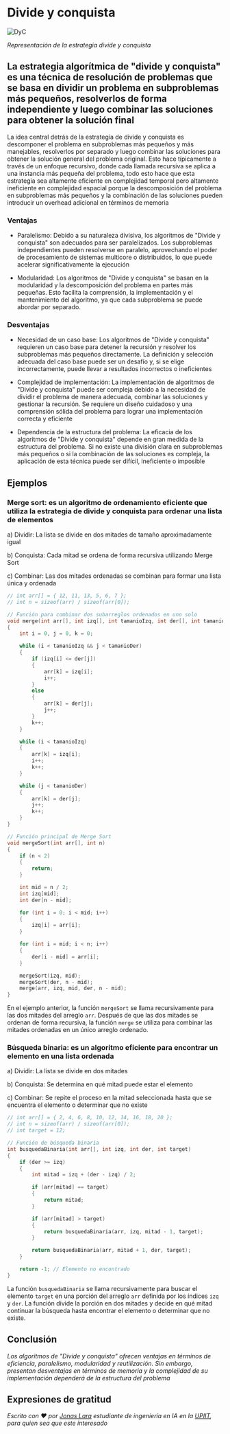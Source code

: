 # Divide y conquista 

![DyC](/01.-Sources/Images/DyC.png)

_Representación de la estrategia divide y conquista_

## La estrategia algorítmica de "divide y conquista" es una técnica de resolución de problemas que se basa en dividir un problema en subproblemas más pequeños, resolverlos de forma independiente y luego combinar las soluciones para obtener la solución final

La idea central detrás de la estrategia de divide y conquista es descomponer el problema en subproblemas más pequeños y más manejables, resolverlos por separado y luego combinar las soluciones para obtener la solución general del problema original. Esto hace típicamente a través de un enfoque recursivo, donde cada llamada recursiva se aplica a una instancia más pequeña del problema, todo esto hace que esta estrategia sea altamente eficiente en complejidad temporal pero altamente ineficiente en complejidad espacial porque la descomposición del problema en subproblemas más pequeños y la combinación de las soluciones pueden introducir un overhead adicional en términos de memoria

### Ventajas

- Paralelismo: Debido a su naturaleza divisiva, los algoritmos de "Divide y conquista" son adecuados para ser paralelizados. Los subproblemas independientes pueden resolverse en paralelo, aprovechando el poder de procesamiento de sistemas multicore o distribuidos, lo que puede acelerar significativamente la ejecución

- Modularidad: Los algoritmos de "Divide y conquista" se basan en la modularidad y la descomposición del problema en partes más pequeñas. Esto facilita la comprensión, la implementación y el mantenimiento del algoritmo, ya que cada subproblema se puede abordar por separado.

### Desventajas

- Necesidad de un caso base: Los algoritmos de "Divide y conquista" requieren un caso base para detener la recursión y resolver los subproblemas más pequeños directamente. La definición y selección adecuada del caso base puede ser un desafío y, si se elige incorrectamente, puede llevar a resultados incorrectos o ineficientes

- Complejidad de implementación: La implementación de algoritmos de "Divide y conquista" puede ser compleja debido a la necesidad de dividir el problema de manera adecuada, combinar las soluciones y gestionar la recursión. Se requiere un diseño cuidadoso y una comprensión sólida del problema para lograr una implementación correcta y eficiente

- Dependencia de la estructura del problema: La eficacia de los algoritmos de "Divide y conquista" depende en gran medida de la estructura del problema. Si no existe una división clara en subproblemas más pequeños o si la combinación de las soluciones es compleja, la aplicación de esta técnica puede ser difícil, ineficiente o imposible

## Ejemplos

### Merge sort: es un algoritmo de ordenamiento eficiente que utiliza la estrategia de divide y conquista para ordenar una lista de elementos

a) Dividir: La lista se divide en dos mitades de tamaño aproximadamente igual

b) Conquista: Cada mitad se ordena de forma recursiva utilizando Merge Sort

c) Combinar: Las dos mitades ordenadas se combinan para formar una lista única y ordenada

```c
// int arr[] = { 12, 11, 13, 5, 6, 7 };
// int n = sizeof(arr) / sizeof(arr[0]);

// Función para combinar dos subarreglos ordenados en uno solo
void merge(int arr[], int izq[], int tamanioIzq, int der[], int tamanioDer)
{
    int i = 0, j = 0, k = 0;

    while (i < tamanioIzq && j < tamanioDer)
    {
        if (izq[i] <= der[j])
        {
            arr[k] = izq[i];
            i++;
        }
        else
        {
            arr[k] = der[j];
            j++;
        }
        k++;
    }

    while (i < tamanioIzq)
    {
        arr[k] = izq[i];
        i++;
        k++;
    }

    while (j < tamanioDer)
    {
        arr[k] = der[j];
        j++;
        k++;
    }
}

// Función principal de Merge Sort
void mergeSort(int arr[], int n)
{
    if (n < 2)
    {
        return;
    }

    int mid = n / 2;
    int izq[mid];
    int der[n - mid];

    for (int i = 0; i < mid; i++)
    {
        izq[i] = arr[i];
    }

    for (int i = mid; i < n; i++)
    {
        der[i - mid] = arr[i];
    }

    mergeSort(izq, mid);
    mergeSort(der, n - mid);
    merge(arr, izq, mid, der, n - mid);
}
```

En el ejemplo anterior, la función `mergeSort` se llama recursivamente para las dos mitades del arreglo `arr`. Después de que las dos mitades se ordenan de forma recursiva, la función `merge` se utiliza para combinar las mitades ordenadas en un único arreglo ordenado.

### Búsqueda binaria: es un algoritmo eficiente para encontrar un elemento en una lista ordenada

a) Dividir: La lista se divide en dos mitades 

b) Conquista: Se determina en qué mitad puede estar el elemento

c) Combinar: Se repite el proceso en la mitad seleccionada hasta que se encuentra el elemento o determinar que no existe

```c
// int arr[] = { 2, 4, 6, 8, 10, 12, 14, 16, 18, 20 };
// int n = sizeof(arr) / sizeof(arr[0]);
// int target = 12;

// Función de búsqueda binaria
int busquedaBinaria(int arr[], int izq, int der, int target)
{
    if (der >= izq)
    {
        int mitad = izq + (der - izq) / 2;

        if (arr[mitad] == target)
        {
            return mitad;
        }

        if (arr[mitad] > target)
        {
            return busquedaBinaria(arr, izq, mitad - 1, target);
        }

        return busquedaBinaria(arr, mitad + 1, der, target);
    }

    return -1; // Elemento no encontrado
}
```

La función `busquedaBinaria` se llama recursivamente para buscar el elemento `target` en una porción del arreglo `arr` definida por los índices  `izq` y `der`. La función divide la porción en dos mitades y decide en qué mitad continuar la búsqueda hasta encontrar el elemento o determinar que no existe.

## Conclusión

_Los algoritmos de "Divide y conquista" ofrecen ventajas en términos de eficiencia, paralelismo, modularidad y reutilización. Sin embargo, presentan desventajas en términos de memoria y la complejidad de su implementación dependerá de la estructura del problema_

## Expresiones de gratitud

_Escrito con ❤️ por [Jonas Lara](https://medium.com/@jonas_lara) estudiante de ingeniería en IA en la [UPIIT](https://www.upiit.ipn.mx/), para quien sea que este interesado_
